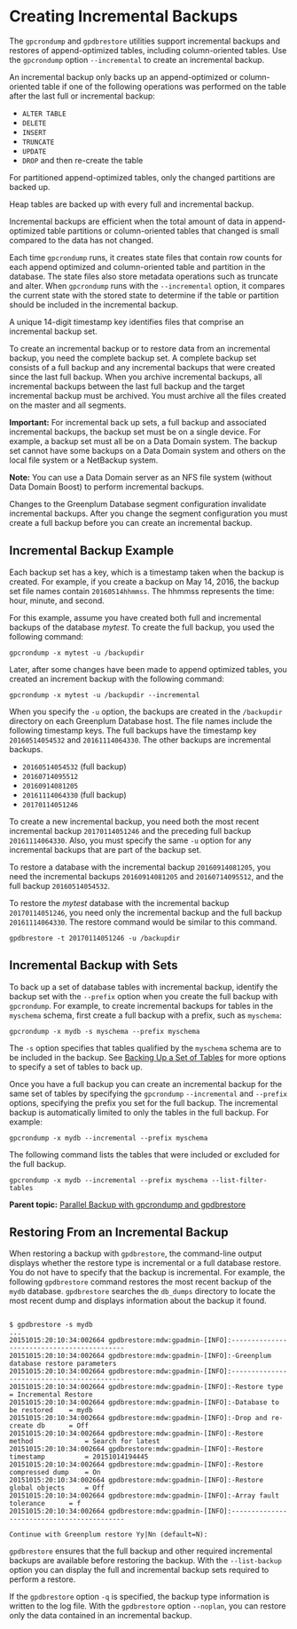 # Creating Incremental Backups 

The `gpcrondump` and `gpdbrestore` utilities support incremental backups and restores of append-optimized tables, including column-oriented tables. Use the `gpcrondump` option `--incremental` to create an incremental backup.

An incremental backup only backs up an append-optimized or column-oriented table if one of the following operations was performed on the table after the last full or incremental backup:

-   `ALTER TABLE`
-   `DELETE`
-   `INSERT`
-   `TRUNCATE`
-   `UPDATE`
-   `DROP` and then re-create the table

For partitioned append-optimized tables, only the changed partitions are backed up.

Heap tables are backed up with every full and incremental backup.

Incremental backups are efficient when the total amount of data in append-optimized table partitions or column-oriented tables that changed is small compared to the data has not changed.

Each time `gpcrondump` runs, it creates state files that contain row counts for each append optimized and column-oriented table and partition in the database. The state files also store metadata operations such as truncate and alter. When `gpcrondump` runs with the `--incremental` option, it compares the current state with the stored state to determine if the table or partition should be included in the incremental backup.

A unique 14-digit timestamp key identifies files that comprise an incremental backup set.

To create an incremental backup or to restore data from an incremental backup, you need the complete backup set. A complete backup set consists of a full backup and any incremental backups that were created since the last full backup. When you archive incremental backups, all incremental backups between the last full backup and the target incremental backup must be archived. You must archive all the files created on the master and all segments.

**Important:** For incremental back up sets, a full backup and associated incremental backups, the backup set must be on a single device. For example, a backup set must all be on a Data Domain system. The backup set cannot have some backups on a Data Domain system and others on the local file system or a NetBackup system.

**Note:** You can use a Data Domain server as an NFS file system \(without Data Domain Boost\) to perform incremental backups.

Changes to the Greenplum Database segment configuration invalidate incremental backups. After you change the segment configuration you must create a full backup before you can create an incremental backup.

## Incremental Backup Example 

Each backup set has a key, which is a timestamp taken when the backup is created. For example, if you create a backup on May 14, 2016, the backup set file names contain `20160514hhmmss`. The hhmmss represents the time: hour, minute, and second.

For this example, assume you have created both full and incremental backups of the database *mytest*. To create the full backup, you used the following command:

```
gpcrondump -x mytest -u /backupdir 
```

Later, after some changes have been made to append optimized tables, you created an increment backup with the following command:

```
gpcrondump -x mytest -u /backupdir --incremental
```

When you specify the `-u` option, the backups are created in the `/backupdir` directory on each Greenplum Database host. The file names include the following timestamp keys. The full backups have the timestamp key `20160514054532` and `20161114064330`. The other backups are incremental backups.

-   `20160514054532` \(full backup\)
-   `20160714095512`
-   `20160914081205`
-   `20161114064330` \(full backup\)
-   `20170114051246`

To create a new incremental backup, you need both the most recent incremental backup `20170114051246` and the preceding full backup `20161114064330`. Also, you must specify the same `-u` option for any incremental backups that are part of the backup set.

To restore a database with the incremental backup `20160914081205`, you need the incremental backups `20160914081205` and `20160714095512`, and the full backup `20160514054532`.

To restore the *mytest* database with the incremental backup `20170114051246`, you need only the incremental backup and the full backup `20161114064330`. The restore command would be similar to this command.

```
gpdbrestore -t 20170114051246 -u /backupdir
```

## Incremental Backup with Sets 

To back up a set of database tables with incremental backup, identify the backup set with the `--prefix` option when you create the full backup with `gpcrondump`. For example, to create incremental backups for tables in the `myschema` schema, first create a full backup with a prefix, such as `myschema`:

```
gpcrondump -x mydb -s myschema --prefix myschema
```

The `-s` option specifies that tables qualified by the `myschema` schema are to be included in the backup. See [Backing Up a Set of Tables](backup-sets.html) for more options to specify a set of tables to back up.

Once you have a full backup you can create an incremental backup for the same set of tables by specifying the `gpcrondump` `--incremental` and `--prefix` options, specifying the prefix you set for the full backup. The incremental backup is automatically limited to only the tables in the full backup. For example:

```
gpcrondump -x mydb --incremental --prefix myschema
```

The following command lists the tables that were included or excluded for the full backup.

```
gpcrondump -x mydb --incremental --prefix myschema --list-filter-tables

```

**Parent topic:** [Parallel Backup with gpcrondump and gpdbrestore](../managing/backup-heading.html)

## Restoring From an Incremental Backup 

When restoring a backup with `gpdbrestore`, the command-line output displays whether the restore type is incremental or a full database restore. You do not have to specify that the backup is incremental. For example, the following `gpdbrestore` command restores the most recent backup of the `mydb` database. `gpdbrestore` searches the `db_dumps` directory to locate the most recent dump and displays information about the backup it found.

```

$ gpdbrestore -s mydb
...
20151015:20:10:34:002664 gpdbrestore:mdw:gpadmin-[INFO]:-------------------------------------------
20151015:20:10:34:002664 gpdbrestore:mdw:gpadmin-[INFO]:-Greenplum database restore parameters
20151015:20:10:34:002664 gpdbrestore:mdw:gpadmin-[INFO]:-------------------------------------------
20151015:20:10:34:002664 gpdbrestore:mdw:gpadmin-[INFO]:-Restore type               = Incremental Restore
20151015:20:10:34:002664 gpdbrestore:mdw:gpadmin-[INFO]:-Database to be restored    = mydb
20151015:20:10:34:002664 gpdbrestore:mdw:gpadmin-[INFO]:-Drop and re-create db      = Off
20151015:20:10:34:002664 gpdbrestore:mdw:gpadmin-[INFO]:-Restore method             = Search for latest
20151015:20:10:34:002664 gpdbrestore:mdw:gpadmin-[INFO]:-Restore timestamp          = 20151014194445
20151015:20:10:34:002664 gpdbrestore:mdw:gpadmin-[INFO]:-Restore compressed dump    = On
20151015:20:10:34:002664 gpdbrestore:mdw:gpadmin-[INFO]:-Restore global objects     = Off
20151015:20:10:34:002664 gpdbrestore:mdw:gpadmin-[INFO]:-Array fault tolerance      = f
20151015:20:10:34:002664 gpdbrestore:mdw:gpadmin-[INFO]:-------------------------------------------

Continue with Greenplum restore Yy|Nn (default=N):

```

`gpdbrestore` ensures that the full backup and other required incremental backups are available before restoring the backup. With the `--list-backup` option you can display the full and incremental backup sets required to perform a restore.

If the `gpdbrestore` option `-q` is specified, the backup type information is written to the log file. With the `gpdbrestore` option `--noplan`, you can restore only the data contained in an incremental backup.

